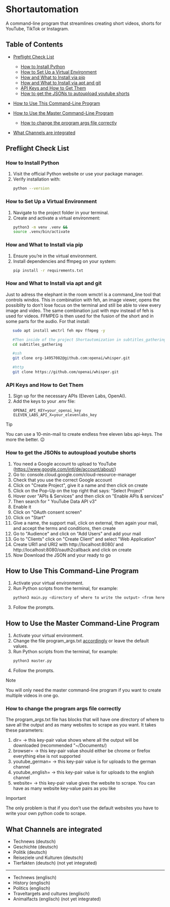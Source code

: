 # Shortautomation

A command-line program that streamlines creating short videos, shorts for YouTube, TikTok or Instagram.

## Table of Contents
- [Preflight Check List](#preflight-check-list)
  - [How to Install Python](#how-to-install-python)
  - [How to Set Up a Virtual Environment](#how-to-set-up-a-virtual-environment)
  - [How and What to Install via pip](#how-and-what-to-install-via-pip)
  - [How and What to Install via apt and git](#how-and-what-to-install-via-apt-and-git)
  - [API Keys and How to Get Them](#api-keys-and-how-to-get-them)
  - [How to get the JSONs to autoupload youtube shorts](#How-to-get-the-JSONs-to-autoupload-youtube-shorts)

- [How to Use This Command-Line Program](#how-to-use-this-command-line-program)

- [How to Use the Master Command-Line Program](#how-to-use-the-master-command-line-program)
   - [How to change the program args file correctly](#how-to-change-the-program-args-file-correctly)

- [What Channels are integrated](#what-channels-are-integrated)


## Preflight Check List

### How to Install Python
1. Visit the official Python website or use your package manager.  
2. Verify installation with:  
   ```bash
   python --version
   ```


### How to Set Up a Virtual Environment
1. Navigate to the project folder in your terminal.  
2. Create and activate a virtual environment:  
   ```bash
   python3 -m venv .venv &&
   source .venv/bin/activate
   ```



### How and What to Install via pip
1. Ensure you’re in the virtual environment.  
2. Install dependencies and ffmpeg on your system:  
   ```bash
   pip install -r requirements.txt
   ```

### How and What to Install via apt and git
Just to adress the elephant in the room wmctrl is a command_line tool that controls windos.
This in combination with feh, an image viewer, opens the possiblity to don't lose focus on the terminal and still be able to view every image and video.
The same combination just with mpv instead of feh is used for videos.
FFMPEG is then used for the fusion of the short and in some parts for the audio.
For that install:
```bash
   sudo apt install wmctrl feh mpv ffmpeg -y

   #Then inside of the project Shortautomization in subtitles_gathering clone openai-whisper with http or ssh
   cd subtitles_gathering

   #ssh
   git clone org-14957082@github.com:openai/whisper.git

   #http
   git clone https://github.com/openai/whisper.git
```

### API Keys and How to Get Them
1. Sign up for the necessary APIs (Eleven Labs, OpenAI).  
2. Add the keys to your .env file:
   ```
   OPENAI_API_KEY=your_openai_key
   ELEVEN_LABS_API_X=your_elevenlabs_key
   ```
> [!TIP]
> You can use a 10-min-mail to create endless free eleven labs api-keys. The more the better. 😉


### How to get the JSONs to autoupload youtube shorts
1. You need a Google account to upload to YouTube (https://www.google.com/intl/de/account/about/)
2. Go to: console.cloud.google.com/cloud-resource-manager
3. Check that you use the correct Google account
4. Click on "Create Project", give it a name and then click on create
5. Click on the Pop-Up on the top right that says: "Select Project"
6. Hover over "APIs & Services" and then click on "Enable APIs & services"
7. Then search for " YouTube Data API v3"
8. Enable it
9. Click on "OAuth consent screen"
10. Click on "Start"
11. Give a name, the support mail, click on external, then again your mail, and accept the terms and conditions, then create
12. Go to "Audience" and click on "Add Users" and add your mail
13. Go to "Clients" click on "Create Client" and select "Web Application"
14. Create URI1 and URI2 with http://localhost:8080/ and http://localhost:8080/oauth2callback and click on create
15. Now Download the JSON and your ready to go


## How to Use This Command-Line Program
1. Activate your virtual environment.
2. Run Python scripts from the terminal, for example:  
   ```bash
   python3 main.py <directory of where to write the output> <from here on only args are websites to scrape> ...
   ```
3. Follow the prompts.


## How to Use the Master Command-Line Program
1. Activate your virtual environment.
2. Change the file program_args.txt [accordingly](#how-to-change-the-program-args-file-correctly) or leave the default values.
3. Run Python scripts from the terminal, for example:  
   ```bash
   python3 master.py
   ```
4. Follow the prompts.

> [!NOTE]
> You will only need the master command-line program if you want to create multiple videos in one go.

### How to change the program args file correctly
The program_args.txt file has blocks that will have one directory of where to save all the output and as many websites to scrape as you want. It takes these parameters:

1. dir=<value in form of a string> -> this key-pair value shows where all the output will be downloaded (recommended "~/Documents/<projectname>)
2. browser=<value in form of a str> -> this key-pair value should either be chrome or firefox everything else is not supported
3. youtube_german=<value in form of a str> -> this key-pair value is for uploads to the german channel
4. youtube_english=<value in form of a str> -> this key-pair value is for uploads to the english channel
5. website=<value in form of a str> -> this key-pair value gives the website to scrape. You can have as many website key-value pairs as you like

> [!IMPORTANT]
> The only problem is that if you don't use the default websites you have to write your own python code to scrape.

## What Channels are integrated
- Technews (deutsch)
- Geschichte (deutsch)
- Politik (deutsch)
- Reiseziele und Kulturen (deutsch)
- Tierfakten (deutsch) (not yet integrated)
---
- Technews (englisch)
- History (englisch)
- Politics (englisch)
- Traveltargets and cultures (englisch)
- Animalfacts (englisch) (not yet integrated)
